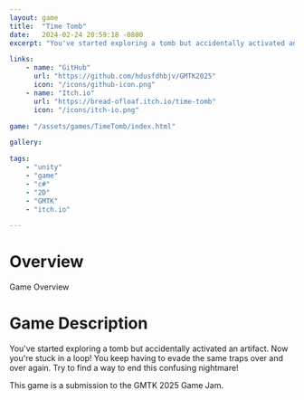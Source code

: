 ```yaml
---
layout: game
title:  "Time Tomb"
date:   2024-02-24 20:59:18 -0800
excerpt: "You've started exploring a tomb but accidentally activated an artifact. Now you're stuck in a loop! You keep having to evade the same traps over and over again. Try to find a way to end this confusing nightmare! This game is a submission to the GMTK 2025 Game Jam."

links:
    - name: "GitHub"
      url: "https://github.com/hdusfdhbjv/GMTK2025"
      icon: "/icons/github-icon.png"
    - name: "Itch.io"
      url: "https://bread-ofloaf.itch.io/time-tomb"
      icon: "/icons/itch-io.png"

game: "/assets/games/TimeTomb/index.html"

gallery:

tags:
    - "unity"
    - "game"
    - "c#"
    - "2D"
    - "GMTK"
    - "itch.io"

---
```


# Overview

Game Overview

# Game Description

You've started exploring a tomb but accidentally activated an artifact. Now you're stuck in a loop! You keep having to evade the same traps over and over again. Try to find a way to end this confusing nightmare!

This game is a submission to the GMTK 2025 Game Jam.